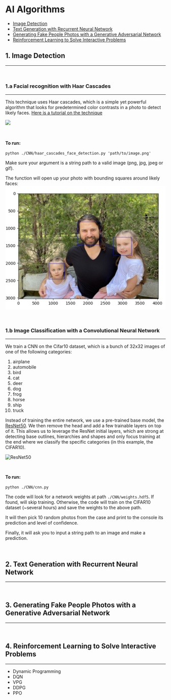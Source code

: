 # AI Algorithms

- [Image Detection](#1.-Image-Detection)
- [Text Generation with Recurrent Neural Network](#2.-Text-Generation-with-Recurrent-Neural-Network)
- [Generating Fake People Photos with a Generative Adversarial Network](#3.-Generating-Fake-People-Photos-with-a-Generative-Adversarial-Network)
- [Reinforcement Learning to Solve Interactive Problems](#4.-Reinforcement-Learning-to-Solve-Interactive-Problems)


## 1. Image Detection
----

<br />

### 1.a Facial recognition with Haar Cascades
----

This technique uses Haar cascades, which is a simple yet powerful algorithm that looks for predetermined color contrasts in a photo to detect likely faces. [Here is a tutorial on the technique](https://opencv-python-tutroals.readthedocs.io/en/latest/py_tutorials/py_objdetect/py_face_detection/py_face_detection.html)

![](https://opencv-python-tutroals.readthedocs.io/en/latest/_images/haar.png)

<br />

**To run:**

`python ./CNN/haar_cascades_face_detection.py 'path/to/image.png'`

Make sure your argument is a string path to a valid image (png, jpg, jpeg or gif). 

The function will open up your photo with bounding squares around likely faces:
![Example of Face Detection](face_detection_example.png)

<br />

### 1.b Image Classification with a Convolutional Neural Network
----

We train a CNN on the Cifar10 dataset, which is a bunch of 32x32 images of one of the following categories: 

1. airplane
2. automobile
3. bird
4. cat
5. deer
6. dog
7. frog
8. horse
9. ship
10. truck

Instead of training the entire network, we use a pre-trained base model, the [ResNet50](https://arxiv.org/abs/1512.03385). We then remove the head and add a few trainable layers on top of it. This allows us to leverage the ResNet initial layers, which are strong at detecting base outlines, hierarchies and shapes and only focus training at the end where we classify the specific categories (in this example, the CIFAR10).

![ResNet50](https://i.stack.imgur.com/gI4zT.png)

<br />

**To run:**

`python ./CNN/cnn.py`

The code will look for a network weights at path `./CNN/weights.hdf5`. If found, will skip training. Otherwise, the code will train on the CIFAR10 dataset (~several hours) and save the weights to the above path. 

It will then pick 10 random photos from the case and print to the console its prediction and level of confidence. 

Finally, it will ask you to input a string path to an image and make a prediction. 

<br />

## 2. Text Generation with Recurrent Neural Network
----

<br />

## 3. Generating Fake People Photos with a Generative Adversarial Network
----

<br />

## 4. Reinforcement Learning to Solve Interactive Problems
----

- Dynamic Programming
- DQN
- VPG
- DDPG
- PPO